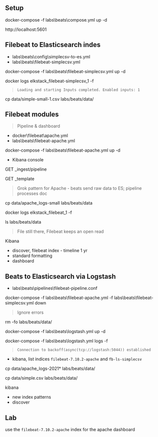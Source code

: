 
## Setup

docker-compose -f labs\beats\compose.yml up -d

http://localhost:5601


## Filebeat to Elasticsearch indes

- labs\beats\config\simplecsv-to-es.yml
- labs\beats\filebeat-simplecsv.yml

docker-compose -f labs\beats\filebeat-simplecsv.yml up -d

docker logs elkstack_filebeat-simplecsv_1 -f

> `Loading and starting Inputs completed. Enabled inputs: 1`

cp data/simple-small-1.csv labs/beats/data/


## Filebeat modules

> Pipeline & dashboard

- docker\filebeat\apache.yml
- labs\beats\filebeat-apache.yml

docker-compose -f labs\beats\filebeat-apache.yml up -d


- Kibana console

GET _ingest/pipeline

GET _template


> Grok pattern for Apache - beats send raw data to ES; pipeline processes doc

cp data/apache_logs-small labs/beats/data

docker logs elkstack_filebeat_1 -f

ls labs/beats/data

> File still there, Filebeat keeps an open read

Kibana

- discover, filebeat index - timeline 1 yr
- standard formatting
- dashboard

## Beats to Elasticsearch via Logstash

- labs\beats\pipelines\filebeat-pipeline.conf

docker-compose -f labs\beats\filebeat-apache.yml -f labs\beats\filebeat-simplecsv.yml down

> Ignore errors

rm -fo labs/beats/data/

docker-compose -f labs\beats\logstash.yml up -d

docker-compose -f labs\beats\logstash.yml logs -f

> `Connection to backoff(async(tcp://logstash:5044)) established`

- kibana, list indices `filebeat-7.10.2-apache` and `fb-ls-simplecsv`


cp data/apache_logs-2021* labs/beats/data/


cp data/simple.csv labs/beats/data/

kibana

- new index patterns
- discover

## Lab

use the `filebeat-7.10.2-apache` index for the apache dashboard
